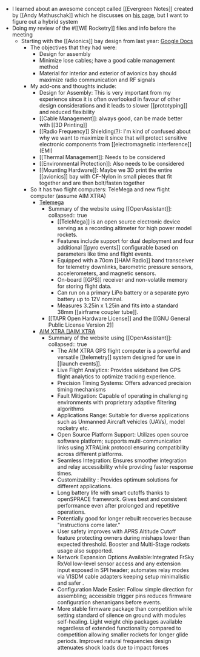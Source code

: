 - I learned about an awesome concept called [[Evergreen Notes]] created by [[Andy Mathuschak]] which he discusses on [his page](https://notes.andymatuschak.org/Evergreen_notes), but I want to figure out a hybrid system
- Doing my review of the #[[WE Rocketry]] files and info before the meeting
	- Starting with the [[Avionics]] bay design from last year: [Google Docs](https://docs.google.com/document/d/1U0sG1u7KkjPFnd-g7IlovEylvZDbMEbi/edit?usp=sharing&ouid=107453609806031730524&rtpof=true&sd=true)
		- The objectives that they had were:
			- Design for assembly
			- Minimize lose cables; have a good cable management method
			- Material for interior and exterior of avionics bay should maximize radio communication and RF signals
		- My add-ons and thoughts include:
			- Design for Assembly: This is very important from my experience since it is often overlooked in favour of other design considerations and it leads to slower [[prototyping]] and reduced flexibility
			- [[Cable Management]]: always good, can be made better with [[3D Printing]]
			- [[Radio Frequency]] Shielding(?): I'm kind of confused about why we want to maximize it since that will protect sensitive electronic components from [[electromagnetic interference]] (EMI)
			- [[Thermal Management]]: Needs to be considered
			- [[Environmental Protection]]: Also needs to be considered
			- [[Mounting Hardware]]: Maybe we 3D print the entire [[avionics]] bay with CF-Nylon in small pieces that fit together and are then bolt/fasten together
		- So it has two flight computers: TeleMega and new flight computer (assume AIM XTRA)
			- [Telemega](https://altusmetrum.org/TeleMega/)
				- Summary of the website using [[OpenAssistant]]:
				  collapsed:: true
					- [[TeleMega]] is an open source electronic device serving as a recording altimeter for high power model rockets.
					- Features include support for dual deployment and four additional 
					  [[pyro events]] configurable based on parameters like time and flight 
					  events.
					- Equipped with a 70cm [[HAM Radio]] band transceiver for telemetry downlinks, 
					  barometric pressure sensors, accelerometers, and magnetic sensors.
					- On-board [[GPS]] receiver and non-volatile memory for storing flight data.
					- Can run on a primary LiPo battery or a separate pyro battery up to 12V nominal.
					- Measures 3.25in x 1.25in and fits into a standard 38mm [[airframe coupler tube]].
				- [[TAPR Open Hardware License]] and the [[GNU General Public License Version 2]]
			- [AIM XTRA []AIM XTRA](http://entacore.com/electronics/aimxtra)
				- Summary of the website using [[OpenAssistant]]:
				  collapsed:: true
					- The AIM XTRA GPS flight computer is a powerful and versatile [[telemetry]] system designed for use in [[launch events]].
					- Live Flight Analytics: Provides wideband live GPS flight analytics to optimize tracking experience.
					- Precision Timing Systems: Offers advanced precision timing mechanisms
					- Fault Mitigation: Capable of operating in challenging environments with proprietary adaptive filtering algorithms
					- Applications Range: Suitable for diverse applications such as Unmanned Aircraft vehicles (UAVs), model rocketry etc.
					- Open Source Platform Support: Utilizes open source software platform; supports multi-communication links using XTRALink protocol ensuring compatibility across different platforms.
					- Seamless Integration: Ensures smoother integration and relay accessibility while providing faster response times.
					- Customizability : Provides optimum solutions for different applications.
					- Long battery life with smart cutoffs thanks to openSPRACE framework. Gives best and consistent performance even after prolonged and repetitive operations.
					- Potentially good for longer rebuilt recoveries because "instructions come later."
					- User safety improves with APRS Altitude Cutoff feature protecting owners during mishaps lower than expected threshold. Booster and Multi-Stage rockets usage also supported.
					- Network Expansion Options Available:Integrated FrSky RxVol low-level sensor access and any extension input exposed in SPI header; automates relay modes via VISDM cable adapters keeping setup minimalistic and safer .
					- Configuration Made Easier: Follow simple direction for assembling; accessible trigger pins reduces firmware configuration shenanigans before events.
					- More stable firmware package than competition while setting standard of silence on ground with modules self-healing. Light weight chip packages available regardless of extended functionality compared to competition allowing smaller rockets for longer glide periods. Improved natural frequencies design attenuates shock loads due to impact forces